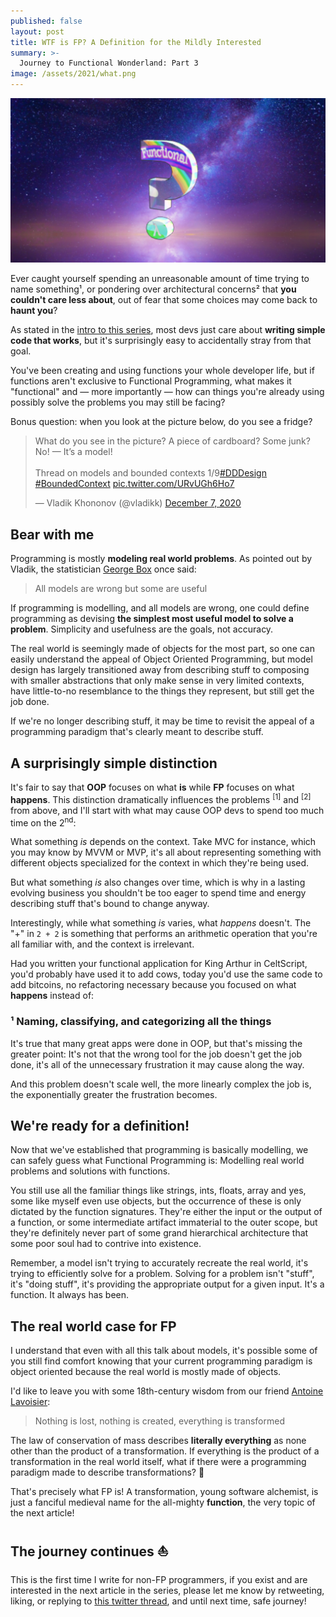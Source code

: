 ```yaml
---
published: false
layout: post
title: WTF is FP? A Definition for the Mildly Interested
summary: >-
  Journey to Functional Wonderland: Part 3
image: /assets/2021/what.png
---
```


![splash](/assets/2021/what.png)

Ever caught yourself spending an unreasonable amount of time trying to name something¹, or pondering over architectural concerns² that **you couldn't care less about**, out of fear that some choices may come back to **haunt you**?

As stated in the [intro to this series](https://impure.fun/fun/2021/02/16/journey-to-functional-wonderland/), most devs just care about **writing simple code that works**, but it's surprisingly easy to accidentally stray from that goal.

You've been creating and using functions your whole developer life, but if functions aren't exclusive to Functional Programming, what makes it "functional" and — more importantly — how can things you're already using possibly solve the problems you may still be facing?

Bonus question: when you look at the picture below, do you see a fridge?

<blockquote class="twitter-tweet" data-theme="dark"><p lang="en" dir="ltr">What do you see in the picture? A piece of cardboard? Some junk? No! — It’s a model!<br><br>Thread on models and bounded contexts 1/9<a href="https://twitter.com/hashtag/DDDesign?src=hash&amp;ref_src=twsrc%5Etfw">#DDDesign</a> <a href="https://twitter.com/hashtag/BoundedContext?src=hash&amp;ref_src=twsrc%5Etfw">#BoundedContext</a> <a href="https://t.co/URvUGh6Ho7">pic.twitter.com/URvUGh6Ho7</a></p>&mdash; Vladik Khononov (@vladikk) <a href="https://twitter.com/vladikk/status/1335947978482339841?ref_src=twsrc%5Etfw">December 7, 2020</a></blockquote> <script async src="https://platform.twitter.com/widgets.js" charset="utf-8"></script>

## Bear with me

Programming is mostly **modeling real world problems**. As pointed out by Vladik, the statistician [George Box](https://en.wikipedia.org/wiki/George_E._P._Box) once said:

> All models are wrong but some are useful

If programming is modelling, and all models are wrong, one could define programming as devising **the simplest most useful model to solve a problem**. Simplicity and usefulness are the goals, not accuracy.

The real world is seemingly made of objects for the most part, so one can easily understand the appeal of Object Oriented Programming, but model design has largely transitioned away from describing stuff to composing with smaller abstractions that only make sense in very limited contexts, have little-to-no resemblance to the things they represent, but still get the job done.

If we're no longer describing stuff, it may be time to revisit the appeal of a programming paradigm that's clearly meant to describe stuff.

## A surprisingly simple distinction

It's fair to say that **OOP** focuses on what **is** while **FP** focuses on what **happens**. This distinction dramatically influences the problems <sup>[1]</sup> and <sup>[2]</sup> from above, and I'll start with what may cause OOP devs to spend too much time on the 2<sup>nd</sup>:

What something *is* depends on the context. Take MVC for instance, which you may know by MVVM or MVP, it's all about representing something with different objects specialized for the context in which they're being used.

But what something *is* also changes over time, which is why in a lasting evolving business you shouldn't be too eager to spend time and energy describing stuff that's bound to change anyway.

Interestingly, while what something *is* varies, what *happens* doesn't. The "+" in `2 + 2` is something that performs an arithmetic operation that you're all familiar with, and the context is irrelevant.

Had you written your functional application for King Arthur in CeltScript, you'd probably have used it to add cows, today you'd use the same code to add bitcoins, no refactoring necessary because you focused on what **happens** instead of:

### ¹ Naming, classifying, and categorizing all the things

It's true that many great apps were done in OOP, but that's missing the greater point: It's not that the wrong tool for the job doesn't get the job done, it's all of the unnecessary frustration it may cause along the way.

And this problem doesn't scale well, the more linearly complex the job is, the exponentially greater the frustration becomes.

## We're ready for a definition!

Now that we've established that programming is basically modelling, we can safely guess what Functional Programming is: Modelling real world problems and solutions with functions.

You still use all the familiar things like strings, ints, floats, array and yes, some like myself even use objects, but the occurrence of these is only dictated by the function signatures. They're either the input or the output of a function, or some intermediate artifact immaterial to the outer scope, but they're definitely never part of some grand hierarchical architecture that some poor soul had to contrive into existence.

Remember, a model isn't trying to accurately recreate the real world, it's trying to efficiently solve for a problem. Solving for a problem isn't "stuff", it's "doing stuff", it's providing the appropriate output for a given input. It's a function. It always has been.

## The real world case for FP

I understand that even with all this talk about models, it's possible some of you still find comfort knowing that your current programming paradigm is object oriented because the real world is mostly made of objects.

I'd like to leave you with some 18th-century wisdom from our friend [Antoine Lavoisier](https://en.wikipedia.org/wiki/Antoine_Lavoisier):

> Nothing is lost, nothing is created, everything is transformed

The law of conservation of mass describes **literally everything** as none other than the product of a transformation. If everything is the product of a transformation in the real world itself, what if there were a programming paradigm made to describe transformations? 🤔

That's precisely what FP is! A transformation, young software alchemist, is just a fanciful medieval name for the all-mighty **function**, the very topic of the next article!

## The journey continues ⛵

This is the first time I write for non-FP programmers, if you exist and are interested in the next article in the series, please let me know by retweeting, liking, or replying to [this twitter thread](https://twitter.com/luwvis/status/1367410901863837700), and until next time, safe journey!